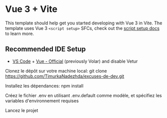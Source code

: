 # Vue 3 + Vite

This template should help get you started developing with Vue 3 in Vite. The template uses Vue 3 `<script setup>` SFCs, check out the [script setup docs](https://v3.vuejs.org/api/sfc-script-setup.html#sfc-script-setup) to learn more.

## Recommended IDE Setup

- [VS Code](https://code.visualstudio.com/) + [Vue - Official](https://marketplace.visualstudio.com/items?itemName=Vue.volar) (previously Volar) and disable Vetur

Clonez le dépôt sur votre machine local: 
git clone https://github.com/TimurkaNadezhda/excuses-de-dev.git

Installez les dépendances:
npm install

Créez le fichier .env en utilisant .env.default comme modèle, et spécifiez les variables d'environnement requises

Lancez le projet

